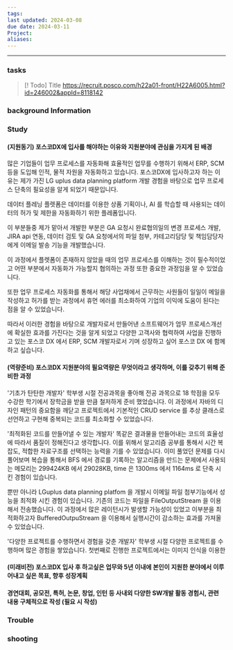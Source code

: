 ```yaml
---
tags: 
last updated: 2024-03-08
due date: 2024-03-11
Project: 
aliases:
---
```

--- 
### tasks

> [! Todo] Title
> https://recruit.posco.com/h22a01-front/H22A6005.html?id=246002&appId=8118142

### background Information



### Study
#### (지원동기) 포스코DX에 입사를 해야하는 이유와 지원분야에 관심을 가지게 된 배경

많은 기업들이 업무 프로세스를 자동화해 효율적인 업무를 수행하기 위해서 ERP, SCM 등을 도입해 인적, 물적 자원을 자동화하고 있습니다. 포스코DX에 입사하고자 하는 이유는 제가 가진 LG uplus data planning platform 개발 경험을 바탕으로 업무 프로세스 단축의 필요성을 알게 되었기 때문입니다.

데이터 플레닝 플렛폼은 데이터를 이용한 상품 기획이나, AI 를 학습할 때 사용되는 데이터의 허가 및 제한을 자동화하기 위한 플레폼입니다. 

이 부분들중 제가 맡아서 개발한 부분은 GA 요청시 완료협의일의 변경 프로세스 개발, JIRA api 연동, 데이터 검토 및 GA 요청에서의 파일 첨부, 카테고리담당 및 책임담당자에게 이메일 발송 기능을 개발했습니다.

이 과정에서 플렛폼이 존재하지 않았을 때의 업무 프로세스를 이해하는 것이 필수적이었고 어떤 부분에서 자동화가 가능할지 협의하는 과정 또한 중요한 과정임을 알 수 있었습니다.

또한 업무 프로세스 자동화를 통해서 해당 사업채에서 근무하는 사원들이 일일이 메일을 작성하고 허가를 받는 과정에서 휴먼 에러를 최소화하여 기업의 이익에 도움이 된다는 점을 알 수 있었습니다.

따라서 이러한 경험을 바탕으로 개발자로서 만들어낸 소프트웨어가  엄무 프로세스개선에 확실한 효과를 가진다는 것을 알게 되었고 다양한 고객사와 협력하여 사업을 진행하고 있는 포스코 DX 에서 ERP, SCM 개발자로서 기며 성장하고 싶어 포스코 DX 에 함께하고 싶습니다.



#### (역량준비) 포스코DX 지원분야의 필요역량은 무엇이라고 생각하며, 이를 갖추기 위해 준비한 과정

'기초가 탄탄한 개발자'
학부생 시절 전공과목을 좋아해 전공 과목으로 18 학점을 모두 수강한 학기에서 장학금을 받을 만큼 철저하게 준비 했었습니다. 이 과정에서 자바의 디자인 패턴의 중요함을 깨닫고 프로젝트에서 기본적인 CRUD service 를 추상 클래스로 선언하고 구현해 중복되는 코드를 최소화할 수 있었습니다.

'최적화된 코드를 만들어낼 수 있는 개발자'
똑같은 결과물을 만들어내는 코드의 효율성에 따라서 품질이 정해진다고 생각합니다. 이를 위해서 알고리즘 공부를 통해서 시간 복잡도, 적합한 자료구조를 선택하는 능력을 기를 수 있었습니다. 이미 풀었던 문제를 다시 풀어보며 복습을 통해서 BFS 에서 경로를 기록하는 알고리즘을 만드는 문제에서 사용되는 메모리는 299424KB 에서 29028KB, time 은 1300ms 에서 1164ms 로 단축 시킨 경험이 있습니다. 

뿐만 아니라 LGuplus data planning platfom 을 개발시 이메일 파일 첨부기능에서 성능을 최적화 시킨 경험이 있습니다. 기존의 코드는 파일을 FileOutputStream 을 이용해서 전송했습니다. 이 과정에서 많은 레이턴시가 발생할 가능성이 있었고 이부분을 최적화하고자 BufferedOutpuStream 을 이용해서 실행시간이 감소하는 효과를 가져올 수 있었습니다.

'다양한 프로젝트를 수행하면서 경험을 갖춘 개발자'
학부생 시절 다양한 프로젝트를 수행하며 많은 경험을 쌓았습니다. 
첫번째로 진행한 프로젝트에서는 이미지 인식을 이용한 

#### (미래비전) 포스코DX 입사 후 하고싶은 업무와 5년 이내에 본인이 지원한 분야에서 이루어내고 싶은 목표, 향후 성장계획

#### 경연대회, 공모전, 특허, 논문, 창업, 인턴 등 사내외 다양한 SW개발 활동 경험시, 관련 내용 구체적으로 작성 (필요 시 작성)


### Trouble





### shooting
